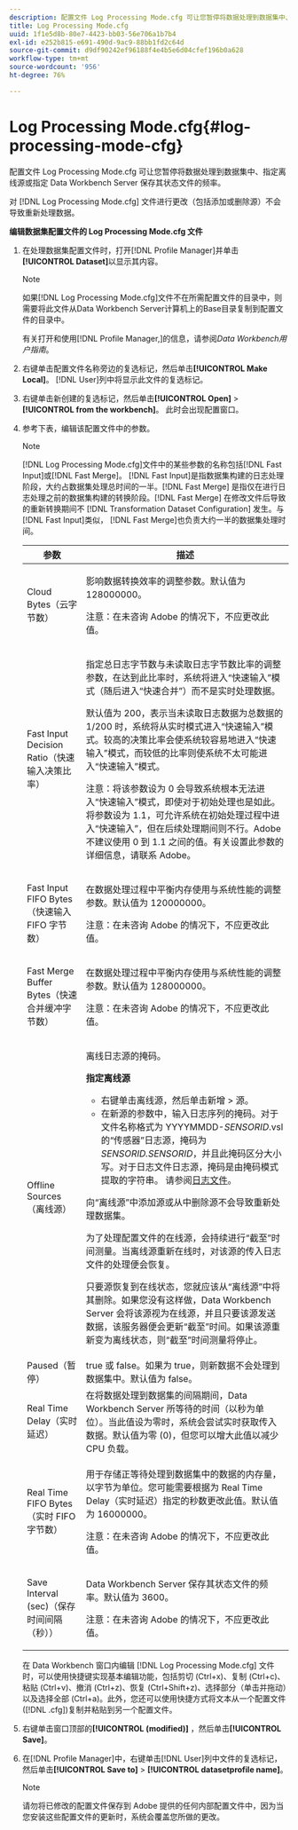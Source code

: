 ```yaml
---
description: 配置文件 Log Processing Mode.cfg 可让您暂停将数据处理到数据集中、指定离线源或指定 Data Workbench Server 保存其状态文件的频率。
title: Log Processing Mode.cfg
uuid: 1f1e5d8b-80e7-4423-bb03-56e706a1b7b4
exl-id: e252b815-e691-490d-9ac9-88bb1fd2c64d
source-git-commit: d9df90242ef96188f4e4b5e6d04cfef196b0a628
workflow-type: tm+mt
source-wordcount: '956'
ht-degree: 76%

---
```


# Log Processing Mode.cfg{#log-processing-mode-cfg}

配置文件 Log Processing Mode.cfg 可让您暂停将数据处理到数据集中、指定离线源或指定 Data Workbench Server 保存其状态文件的频率。

对 [!DNL Log Processing Mode.cfg] 文件进行更改（包括添加或删除源）不会导致重新处理数据。

**编辑数据集配置文件的 Log Processing Mode.cfg 文件**

1. 在处理数据集配置文件时，打开[!DNL Profile Manager]并单击&#x200B;**[!UICONTROL Dataset]**&#x200B;以显示其内容。

   >[!NOTE]
   >
   >如果[!DNL Log Processing Mode.cfg]文件不在所需配置文件的目录中，则需要将此文件从Data Workbench Server计算机上的Base目录复制到配置文件的目录中。

   有关打开和使用[!DNL Profile Manager,]的信息，请参阅&#x200B;*Data Workbench用户指南*。

1. 右键单击配置文件名称旁边的复选标记，然后单击&#x200B;**[!UICONTROL Make Local]**。 [!DNL User]列中将显示此文件的复选标记。
1. 右键单击新创建的复选标记，然后单击&#x200B;**[!UICONTROL Open]** > **[!UICONTROL from the workbench]**。 此时会出现配置窗口。
1. 参考下表，编辑该配置文件中的参数。

   >[!NOTE]
   >
   >[!DNL Log Processing Mode.cfg]文件中的某些参数的名称包括[!DNL Fast Input]或[!DNL Fast Merge]。 [!DNL Fast Input]是指数据集构建的日志处理阶段，大约占数据集处理总时间的一半。[!DNL Fast Merge] 是指仅在进行日志处理之前的数据集构建的转换阶段。[!DNL Fast Merge] 在修改文件后导致的重新转换期间不 [!DNL Transformation Dataset Configuration] 发生。与[!DNL Fast Input]类似， [!DNL Fast Merge]也负责大约一半的数据集处理时间。

   <table id="table_1BF356E21C0E4119A277F40CEC5D7A21"> 
   <thead> 
   <tr> 
      <th colname="col1" class="entry"> 参数 </th> 
      <th colname="col2" class="entry"> 描述 </th> 
   </tr> 
   </thead>
   <tbody> 
   <tr> 
      <td colname="col1"> Cloud Bytes（云字节数） </td> 
      <td colname="col2"> <p>影响数据转换效率的调整参数。默认值为 128000000。 </p> <p> <p>注意：在未咨询 Adobe 的情况下，不应更改此值。 </p> </p> </td> 
   </tr> 
   <tr> 
      <td colname="col1"> Fast Input Decision Ratio（快速输入决策比率） </td> 
      <td colname="col2"> <p>指定总日志字节数与未读取日志字节数比率的调整参数，在达到此比率时，系统将进入“<span class="wintitle">快速输入</span>”模式（随后进入“<span class="wintitle">快速合并</span>”）而不是实时处理数据。 </p> <p> 默认值为 200，表示当未读取日志数据为总数据的 1/200 时，系统将从实时模式进入“<span class="wintitle">快速输入</span>”模式。较高的决策比率会使系统较容易地进入“<span class="wintitle">快速输入</span>”模式，而较低的比率则使系统不太可能进入“<span class="wintitle">快速输入</span>”模式。 </p> <p> <p>注意：将该参数设为 0 会导致系统根本无法进入“<span class="wintitle">快速输入</span>”模式，即使对于初始处理也是如此。将参数设为 1.1，可允许系统在初始处理过程中进入“<span class="wintitle">快速输入</span>”，但在后续处理期间则不行。Adobe 不建议使用 0 到 1.1 之间的值。有关设置此参数的详细信息，请联系 Adobe。 </p> </p> </td> 
   </tr> 
   <tr> 
      <td colname="col1"> Fast Input FIFO Bytes（快速输入 FIFO 字节数） </td> 
      <td colname="col2"> <p>在数据处理过程中平衡内存使用与系统性能的调整参数。默认值为 120000000。 </p> <p> <p>注意：在未咨询 Adobe 的情况下，不应更改此值。 </p> </p> </td> 
   </tr> 
   <tr> 
      <td colname="col1"> Fast Merge Buffer Bytes（快速合并缓冲字节数） </td> 
      <td colname="col2"> <p>在数据处理过程中平衡内存使用与系统性能的调整参数。默认值为 128000000。 </p> <p> <p>注意：在未咨询 Adobe 的情况下，不应更改此值。 </p> </p> </td> 
   </tr> 
   <tr> 
      <td colname="col1"> Offline Sources（离线源） </td> 
      <td colname="col2"> <p>离线日志源的掩码。 </p> <p> <b> 指定离线源</b> 
      <ul id="ul_569B90E9A85246F88906FA5444F8A93E"> 
       <li id="li_3EF182CEF4A44106B5267175EC62B9AB"> 右键单击<span class="uicontrol">离线源</span>，然后单击<span class="uicontrol">新增</span> &gt; <span class="uicontrol">源</span>。 </li> 
       <li id="li_E8FBA212F4784B1A830745A90BB3AF90"> 在新源的参数中，输入日志序列的掩码。对于文件名称格式为 YYYYMMDD-<i>SENSORID</i>.vsl 的“传感器”日志源，掩码为 <i>SENSORID.SENSORID</i>，并且此掩码区分大小写。对于日志文件日志源，掩码是由<span class="wintitle">掩码模式</span>提取的字符串。 请参阅<a href="../../../home/c-dataset-const-proc/c-log-proc-config-file/c-log-sources.md#concept-3d4fb817c057447d90f166b1183b461e">日志文件</a>。 </li> 
      </ul> </p> <p> 向“离线源”中添加源或从中删除源不会导致重新处理数据集。 </p> <p> 为了处理配置文件的在线源，会持续进行“截至”时间测量。当离线源重新在线时，对该源的传入日志文件的处理便会恢复。 </p> <p> 只要源恢复到在线状态，您就应该从“离线源”中将其删除。如果您没有这样做，Data Workbench Server 会将该源视为在线源，并且只要该源发送数据，该服务器便会更新“截至”时间。如果该源重新变为离线状态，则“截至”时间测量将停止。 </p> </td> 
   </tr> 
   <tr> 
      <td colname="col1"> Paused（暂停） </td> 
      <td colname="col2"> true 或 false。如果为 true，则新数据不会处理到数据集中。默认值为 false。 </td> 
   </tr> 
   <tr> 
      <td colname="col1"> Real Time Delay（实时延迟） </td> 
      <td colname="col2"> 在将数据处理到数据集的间隔期间，Data Workbench Server 所等待的时间（以秒为单位）。当此值设为零时，系统会尝试实时获取传入数据。默认值为零 (0)，但您可以增大此值以减少 CPU 负载。 </td> 
   </tr> 
   <tr> 
      <td colname="col1"> Real Time FIFO Bytes（实时 FIFO 字节数） </td> 
      <td colname="col2"> <p>用于存储正等待处理到数据集中的数据的内存量，以字节为单位。您可能需要根据为 Real Time Delay（实时延迟）指定的秒数更改此值。默认值为 16000000。 </p> <p> <p>注意：在未咨询 Adobe 的情况下，不应更改此值。 </p> </p> </td> 
   </tr> 
   <tr> 
      <td colname="col1"> Save Interval (sec)（保存时间间隔（秒）） </td> 
      <td colname="col2"> <p>Data Workbench Server 保存其状态文件的频率。默认值为 3600。 </p> <p> <p>注意：在未咨询 Adobe 的情况下，不应更改此值。 </p> </p> </td> 
   </tr> 
   </tbody> 
   </table>

   在 Data Workbench 窗口内编辑 [!DNL Log Processing Mode.cfg] 文件时，可以使用快捷键实现基本编辑功能，包括剪切 (Ctrl+x)、复制 (Ctrl+c)、粘贴 (Ctrl+v)、撤消 (Ctrl+z)、恢复 (Ctrl+Shift+z)、选择部分（单击并拖动）以及选择全部 (Ctrl+a)。此外，您还可以使用快捷方式将文本从一个配置文件([!DNL .cfg])复制并粘贴到另一个配置文件。

1. 右键单击窗口顶部的&#x200B;**[!UICONTROL (modified)]** ，然后单击&#x200B;**[!UICONTROL Save]**。
1. 在[!DNL Profile Manager]中，右键单击[!DNL User]列中文件的复选标记，然后单击&#x200B;**[!UICONTROL Save to]** > **[!UICONTROL datasetprofile name]**。

   >[!NOTE]
   >
   >请勿将已修改的配置文件保存到 Adobe 提供的任何内部配置文件中，因为当您安装这些配置文件的更新时，系统会覆盖您所做的更改。
